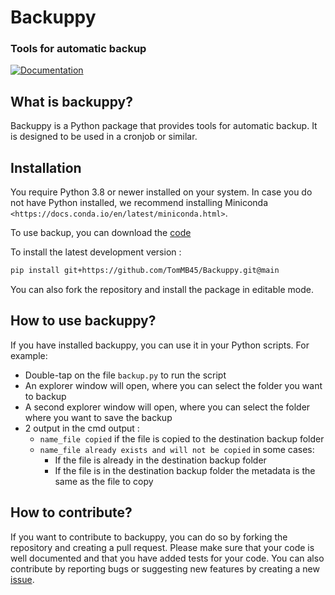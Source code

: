 # Backuppy
### Tools for automatic backup 

[![Documentation][badge-docs]][link-docs]

[badge-docs]: https://img.shields.io/readthedocs/Backup_py
[link-docs]: https://backuppy.readthedocs.io/en/latest/

## What is backuppy?
Backuppy is a Python package that provides tools for automatic backup. It is designed to be used in a cronjob or similar.


## Installation
You require Python 3.8 or newer installed on your system. In case you do not have Python installed, we recommend installing Miniconda `<https://docs.conda.io/en/latest/miniconda.html>`.

To use backup, you can download the [code](https://github.com/TomMB45/Backuppy/archive/refs/heads/main.zip)

To install the latest development version :
``` bash
pip install git+https://github.com/TomMB45/Backuppy.git@main
```

You can also fork the repository and install the package in editable mode. 


## How to use backuppy?
If you have installed backuppy, you can use it in your Python scripts. 
For example:
* Double-tap on the file `backup.py` to run the script
* An explorer window will open, where you can select the folder you want to backup
* A second explorer window will open, where you can select the folder where you want to save the backup
* 2 output in the cmd output : 
    - `name_file copied` if the file is copied to the destination backup folder 
    - `name_file already exists and will not be copied` in some cases: 
        - If the file is already in the destination backup folder
        - If the file is in the destination backup folder the metadata is the same as the file to copy

## How to contribute?
If you want to contribute to backuppy, you can do so by forking the repository and creating a pull request. Please make sure that your code is well documented and that you have added tests for your code.
You can also contribute by reporting bugs or suggesting new features by creating a new [issue](https://github.com/TomMB45/Backuppy/issues).